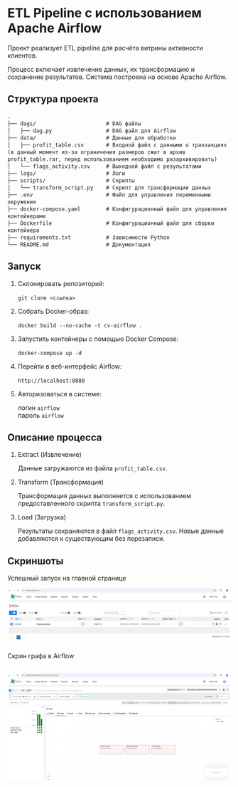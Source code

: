# ETL Pipeline с использованием Apache Airflow

Проект реализует ETL pipeline для расчёта витрины активности клиентов.

Процесс включает извлечение данных, их трансформацию и сохранение результатов. Система построена на основе Apache Airflow.

## Структура проекта

```
.
├── dags/                      # DAG файлы
│   ├── dag.py                 # DAG файл для Airflow
├── data/                      # Данные для обработки
│   ├── profit_table.csv       # Входной файл с данными о транзакциях 
(в данный момент из-за ограничения размеров сжат в архив profit_table.rar, перед использованием необходимо разархивировать)
│   └── flags_activity.csv     # Выходной файл с результатами
├── logs/                      # Логи 
├── scripts/                   # Скрипты
│   └── transform_script.py    # Скрипт для трансформации данных
├── .env                       # Файл для управления переменными окружения
├── docker-compose.yaml        # Конфигурационный файл для управления контейнерами
├── Dockerfile                 # Конфигурационный файл для сборки контейнера
├── requirements.txt           # Зависимости Python
└── README.md                  # Документация
```

## Запуск

1. Склонировать репозиторий:

     `git clone <ссылка>`

2. Собрать Docker-образ:

    `docker build --no-cache -t cv-airflow .`

3. Запустить контейнеры с помощью Docker Compose:

    `docker-compose up -d`

4. Перейти в веб-интерфейс Airflow:
    
     `http://localhost:8080`

5. Авторизоваться в системе:

    логин `airflow`\
    пароль `airflow`

## Описание процесса

1. Extract (Извлечение)

    Данные загружаются из файла `profit_table.csv`.

2. Transform (Трансформация)

    Трансформация данных выполняется с использованием предоставленного скрипта `transform_script.py`.

3. Load (Загрузка)

    Результаты сохраняются в файл `flags_activity.csv`. Новые данные добавляются к существующим без перезаписи.

## Скриншоты

Успешный запуск на главной странице

![Успешный запуск на главной странице](/screen/homepage.jpg)

Скрин графа в Airflow

![Скрин графа в Airflow](/screen/graph.jpg)
---
